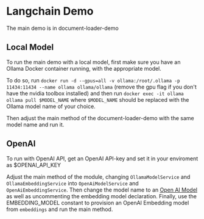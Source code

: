 # Langchain Demo

The main demo is in document-loader-demo

## Local Model

To run the main demo with a local model, first make sure you have an Ollama Docker container running, with the appropriate model.

To do so, run ```docker run -d --gpus=all -v ollama:/root/.ollama -p 11434:11434 --name ollama ollama/ollama``` (remove the gpu flag if you don't have the nvidia toolbox installed) and then run ```docker exec -it ollama ollama pull $MODEL_NAME``` where ```$MODEL_NAME``` should be replaced with the Ollama model name of your choice.


Then adjust the main method of the document-loader-demo with the same model name and run it.

## OpenAI

To run with OpenAI API, get an OpenAI API-key and set it in your enviroment as $OPENAI_API_KEY

Adjust the main method of the module, changing ```OllamaModelService``` and ```OllamaEmbeddingService``` into ```OpenAiModelService``` and ```OpenAiEmbeddingService```. Then change the model name to an [Open AI Model](https://platform.openai.com/docs/models/overview) as well as uncommenting the embedding model declaration. Finally, use the EMBEDDING_MODEL constant to provision an OpenAI Embedding model from ```embeddings``` and run the main method.
